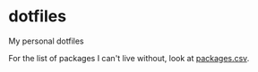 # dotfiles
My personal dotfiles

For the list of packages I can't live without, look at [packages.csv](./packages.csv).
